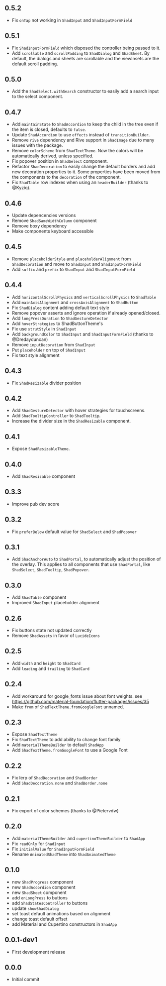 ## 0.5.2

- Fix `onTap` not working in `ShadInput` and `ShadInputFormField`

## 0.5.1

- Fix `ShadInputFormField` which disposed the controller being passed to it.
- Add `scrollable` and `scrollPadding` to `ShadDialog` and `ShadSheet`. By default, the dialogs and sheets are scrollable and the viewInsets are the default scroll padding.

## 0.5.0

- Add the `ShadSelect.withSearch` constructor to easily add a search input to the select component.

## 0.4.7

- Add `maintainState` to `ShadAccordion` to keep the child in the tree even if the item is closed, defaults to `false`.
- Update `ShadAccordion` to use `effects` instead of `transitionBuilder`.
- Remove `rive` dependency and Rive support in `ShadImage` due to many issues with the package.
- Remove `colorScheme` from `ShadTextTheme`. Now the colors will be automatically derived, unless specified.
- Fix popover position in `ShadSelect` component.
- Refactor `ShadDecoration` to easily change the default borders and add new decoration properties to it. Some properties have been moved from the components to the `decoration` of the component.
- Fix `ShadTable` row indexes when using an `headerBuilder` (thanks to @Kyziq).

## 0.4.6

- Update depencencies versions
- Remove `ShadSameWidthColumn` component
- Remove boxy dependency
- Make components keyboard accessible

## 0.4.5

- Remove `placeholderStyle` and `placeholderAlignment` from `ShadDecoration` and move to `ShadInput` and `ShadInputFormField`
- Add `suffix` and `prefix` to `ShadInput` and `ShadInputFormField`

## 0.4.4

- Add `horizontalScrollPhysics` and `verticalScrollPhysics` to `ShadTable`
- Add `mainAxisAlignment` and `crossAxisAlignment` to `ShadButton`
- Fix `ShadDialog` content adding default text style
- Remove popover asserts and ignore operation if already opened/closed.
- Add `longPressDuration` to `ShadGestureDetector`
- Add `hoverStrategies` to ShadButtonTheme's
- Fix use `strutStyle` in `ShadInput`
- Add `backgroundColor` to `ShadInput` and `ShadInputFormField` (thanks to @Dredayduncan)
- Remove `inputDecoration` from `ShadInput`
- Put `placeholder` on top of `ShadInput`
- Fix text style alignment

## 0.4.3

- Fix `ShadResizable` divider position

## 0.4.2

- Add `ShadGestureDetector` with hover strategies for touchscreens.
- Add `ShadTooltipController` to `ShadTooltip`.
- Increase the divider size in the `ShadResizable` component.

## 0.4.1

- Expose `ShadResizableTheme`.

## 0.4.0

- Add `ShadResizable` component

## 0.3.3

- Improve pub dev score

## 0.3.2

- Fix `preferBelow` default value for `ShadSelect` and `ShadPopover`

## 0.3.1

- Add `ShadAnchorAuto` to `ShadPortal`, to automatically adjust the position of the overlay. This applies to all components that use `ShadPortal`, like `ShadSelect`, `ShadTooltip`, `ShadPopover`.

## 0.3.0

- Add `ShadTable` component
- Improved `ShadInput` placeholder alignment

## 0.2.6

- Fix buttons state not updated correctly
- Remove `ShadAssets` in favor of `LucideIcons`

## 0.2.5

- Add `width` and `height` to `ShadCard`
- Add `leading` and `trailing` to `ShadCard`

## 0.2.4

- Add workaround for google_fonts issue about font weights. see https://github.com/material-foundation/flutter-packages/issues/35
- Make `from` of `ShadTextTheme.fromGoogleFont` unnamed.

## 0.2.3

- Expose `ShadTextTheme`
- Fix `ShadTextTheme` to add ability to change font family
- Add `materialThemeBuilder` to default `ShadApp`
- Add `ShadTextTheme.fromGoogleFont` to use a Google Font

## 0.2.2

- Fix lerp of `ShadDecoration` and `ShadBorder`
- Add `ShadDecoration.none` and `ShadBorder.none`

## 0.2.1

- Fix export of color schemes (thanks to @Pietervdw)

## 0.2.0

- Add `materialThemeBuilder` and `cupertinoThemeBuilder` to `ShadApp`
- Fix `readOnly` for `ShadInput`
- Fix `initialValue` for `ShadInputFormField`
- Rename `AnimatedShadTheme` into `ShadAnimatedTheme`

## 0.1.0

- new `ShadProgress` component
- new `ShadAccordion` component
- new `ShadSheet` component
- add `onLongPress` to buttons
- add `ShadStatesController` to buttons
- update `showShadDialog`
- set toast default animations based on alignment
- change toast default offset
- add Material and Cupertino constructors in `ShadApp` 

## 0.0.1-dev1

- First development release

## 0.0.0

- Initial commit
